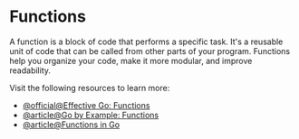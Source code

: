 # Functions

A function is a block of code that performs a specific task. It's a reusable unit of code that can be called from other parts of your program. Functions help you organize your code, make it more modular, and improve readability.

Visit the following resources to learn more:

- [@official@Effective Go: Functions](https://go.dev/doc/effective_go#functions)
- [@article@Go by Example: Functions](https://gobyexample.com/functions)
- [@article@Functions in Go](https://www.golangprograms.com/go-language/functions.html)
